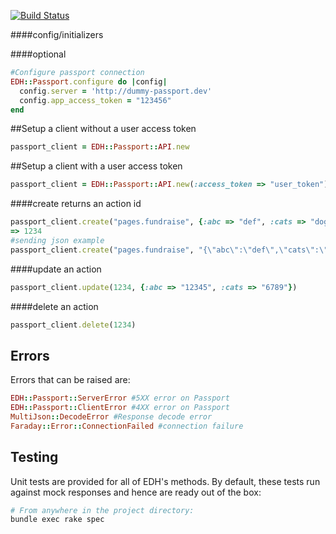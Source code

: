[![Build Status](https://travis-ci.org/everydayhero/edh.png?branch=master)](https://travis-ci.org/everydayhero/edh)

####config/initializers

####optional 
```ruby
#Configure passport connection
EDH::Passport.configure do |config|
  config.server = 'http://dummy-passport.dev'
  config.app_access_token = "123456"
end
```

##Setup a client without a user access token
```ruby
passport_client = EDH::Passport::API.new
```

##Setup a client with a user access token
```ruby
passport_client = EDH::Passport::API.new(:access_token => "user_token")
```

####create returns an action id
```ruby
passport_client.create("pages.fundraise", {:abc => "def", :cats => "dogs"})
=> 1234
#sending json example
passport_client.create("pages.fundraise", "{\"abc\":\"def\",\"cats\":\"dogs\"}")
```

####update an action
```ruby
passport_client.update(1234, {:abc => "12345", :cats => "6789"})
```

####delete an action
```ruby
passport_client.delete(1234)
```

Errors
-----

Errors that can be raised are:
```ruby
EDH::Passport::ServerError #5XX error on Passport
EDH::Passport::ClientError #4XX error on Passport
MultiJson::DecodeError #Response decode error
Faraday::Error::ConnectionFailed #connection failure
```


Testing
-----

Unit tests are provided for all of EDH's methods.  By default, these tests run against mock responses and hence are ready out of the box:
```bash
# From anywhere in the project directory:
bundle exec rake spec
```
